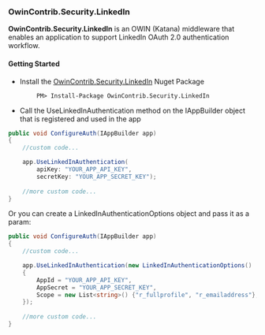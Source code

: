 ### OwinContrib.Security.LinkedIn
**OwinContrib.Security.LinkedIn** is an OWIN (Katana) middleware that enables an application to support LinkedIn OAuth 2.0 authentication workflow.

#### Getting Started
- Install the [OwinContrib.Security.LinkedIn](https://www.nuget.org/packages/OwinContrib.Security.LinkedIn) Nuget Package
```
        PM> Install-Package OwinContrib.Security.LinkedIn 
```
- Call the UseLinkedInAuthentication method on the IAppBuilder object that is registered and used in the app
```csharp
public void ConfigureAuth(IAppBuilder app)
{
    //custom code...

    app.UseLinkedInAuthentication(
        apiKey: "YOUR_APP_API_KEY",
        secretKey: "YOUR_APP_SECRET_KEY");
                    
    //more custom code...
}
```
Or you can create a LinkedInAuthenticationOptions object and pass it as a param:
```csharp
public void ConfigureAuth(IAppBuilder app)
{
    //custom code...

    app.UseLinkedInAuthentication(new LinkedInAuthenticationOptions()
    {
        AppId = "YOUR_APP_API_KEY",
        AppSecret = "YOUR_APP_SECRET_KEY",
        Scope = new List<string>() {"r_fullprofile", "r_emailaddress"}, 
    });
                    
    //more custom code...
}
```
